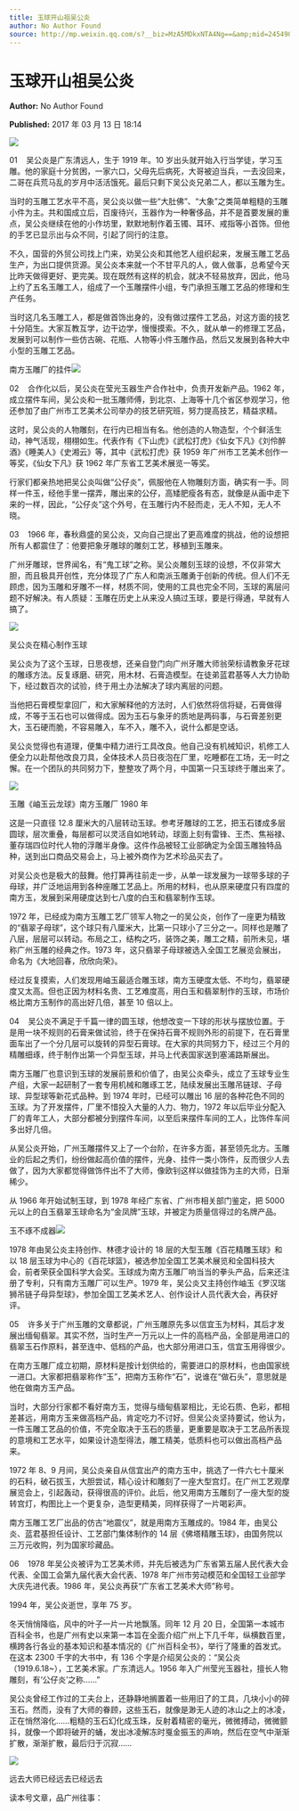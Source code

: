 ```yaml
---
title: 玉球开山祖吴公炎
author: No Author Found
source: http://mp.weixin.qq.com/s?__biz=MzA5MDkxNTA4Ng==&amp;mid=2454905754&amp;idx=1&amp;sn=36a31e7bf6410217e368602c6ee20e0d&amp;chksm=87a22bfbb0d5a2ede2ce7ee7f013e76bdb46cfb8712ce3777573e98ac7618c2eee3af3337115&poc_token=HJ_Do2ejHyO-wNZGG8Q1S8FdPgy1YBBEob-nUEme
---
```


# 玉球开山祖吴公炎

**Author:** No Author Found

**Published:** 2017 年 03 月 13 日 18:14

![](http://mmbiz.qpic.cn/mmbiz_jpg/PJWG74pLsMY6VjSs8icl92DouG8adAGS0ibIkmicA6dYrXchQel1ic3LTtD572I9r9sbW2tOnBvpibgicAXRcdc4p5aA/0?wx_fmt=jpeg)

01    吴公炎是广东清远人，生于 1919 年。10 岁出头就开始入行当学徒，学习玉雕。他的家庭十分贫困，一家六口，父母先后病死，大哥被迫当兵，一去没回来，二哥在兵荒马乱的岁月中活活饿死。最后只剩下吴公炎兄弟二人，都以玉雕为生。

当时的玉雕工艺水平不高，吴公炎以做一些“大肚佛”、“大象”之类简单粗糙的玉雕小件为主。共和国成立后，百废待兴，玉器作为一种奢侈品，并不是首要发展的重点，吴公炎继续在他的小作坊里，默默地制作着玉镯、耳环、戒指等小首饰。但他的手艺已显示出与众不同，引起了同行的注意。

不久，国营的外贸公司找上门来，劝吴公炎和其他艺人组织起来，发展玉雕工艺品生产，为出口提供货源。吴公炎本来就一个不甘平凡的人，做人做事，总希望今天比昨天做得更好、更完美。现在既然有这样的机会，就决不轻易放弃，因此，他马上约了五名玉雕工人，组成了一个玉雕摆件小组，专门承担玉雕工艺品的修理和生产任务。

当时这几名玉雕工人，都是做首饰出身的，没有做过摆件工艺品，对这方面的技艺十分陌生。大家互教互学，边干边学，慢慢摸索。不久，就从单一的修理工艺品，发展到可以制作一些仿古碗、花瓶、人物等小件玉雕作品，然后又发展到各种大中小型的玉雕工艺品。

南方玉雕厂的挂件![](http://mmbiz.qpic.cn/mmbiz_jpg/PJWG74pLsMaYwXrwSzt5nia5VdG3q8zictltF2jcCRM2u66HgA0LFzpjsBEHz0RacJtImwsgibByXkrib3zMH04A2Q/0?wx_fmt=jpeg)

02    合作化以后，吴公炎在莹光玉器生产合作社中，负责开发新产品。1962 年，成立摆件车间，吴公炎和一批玉雕师傅，到北京、上海等十几个省区参观学习，他还参加了由广州市工艺美术公司举办的技艺研究班，努力提高技艺，精益求精。

这时，吴公炎的人物雕刻，在行内已相当有名。他创造的人物造型，个个鲜活生动，神气活现，栩栩如生。代表作有《下山虎》《武松打虎》《仙女下凡》《刘伶醉酒》《睡美人》《史湘云》等，其中《武松打虎》获 1959 年广州市工艺美术创作一等奖，《仙女下凡》获 1962 年广东省工艺美术展览一等奖。

行家们都亲热地把吴公炎叫做“公仔炎”，佩服他在人物雕刻方面，确实有一手。同样一件玉，经他手里一摆弄，雕出来的公仔，高矮肥瘦各有态，就像是从画中走下来的一样，因此，“公仔炎”这个外号，在玉雕行内不胫而走，无人不知，无人不晓。

03    1966 年，春秋鼎盛的吴公炎，又向自己提出了更高难度的挑战，他的设想把所有人都震住了：他要把象牙雕球的雕刻工艺，移植到玉雕来。

广州牙雕球，世界闻名，有“鬼工球”之称。吴公炎雕刻玉球的设想，不仅非常大胆，而且极具开创性，充分体现了广东人和南派玉雕勇于创新的传统。但人们不无顾虑，因为玉雕和牙雕不一样，材质不同，使用的工具也完全不同，玉球的离层问题不好解决。有人质疑：玉雕在历史上从来没人搞过玉球，要是行得通，早就有人搞了。

![](http://mmbiz.qpic.cn/mmbiz_jpg/PJWG74pLsMaYwXrwSzt5nia5VdG3q8zictXMjwIq6BU2A57L9ibbn84WPzIicBD4ibicBo8EKBlUENtxdk0oCCbZUpmA/0?wx_fmt=jpeg)

吴公炎在精心制作玉球

吴公炎为了这个玉球，日思夜想，还亲自登门向广州牙雕大师翁荣标请教象牙花球的雕琢方法。反复琢磨、研究，用木材、石膏造模型。在徒弟蓝君基等人大力协助下，经过数百次的试验，终于用土办法解决了球内离层的问题。

当他把石膏模型拿回厂，和大家解释他的方法时，人们依然将信将疑，石膏做得成，不等于玉石也可以做得成。因为玉石与象牙的质地是两码事，与石膏差别更大，玉石硬而脆，不容易雕入，车不入，雕不入，说什么都是空话。

吴公炎觉得也有道理，便集中精力进行工具改良。他自己没有机械知识，机修工人便全力以赴帮他改良刀具，全体技术人员日夜泡在厂里，吃睡都在工场，无一时之懈。在一个团队的共同努力下，整整攻了两个月，中国第一只玉球终于雕出来了。

![](http://mmbiz.qpic.cn/mmbiz_jpg/PJWG74pLsMaYwXrwSzt5nia5VdG3q8zictJ1SQ3u0MDY6DUOZY1XiauJXU6ib4eKicG5pia7wTDfpsWySQicDE5QnwJyw/0?wx_fmt=jpeg)

玉雕《岫玉云龙球》南方玉雕厂 1980 年

这是一只直径 12.8 厘米大的八层转动玉球。参考牙雕球的工艺，把玉石镂成多层圆球，层次重叠，每层都可以灵活自如地转动，球面上刻有雷锋、王杰、焦裕禄、董存瑞四位时代人物的浮雕半身像。这件作品被轻工业部确定为全国玉雕独特品种，送到出口商品交易会上，马上被外商作为艺术珍品买去了。

对吴公炎也是极大的鼓舞。他打算再往前走一步，从单一球发展为一球带多球的子母球，并广泛地运用到各种座雕工艺品上。所用的材料，也从原来硬度只有四度的南方玉，发展到采用硬度达到七八度的白玉和翡翠制作玉球。

1972 年，已经成为南方玉雕工艺厂领军人物之一的吴公炎，创作了一座更为精致的“翡翠子母球”，这个球只有八厘米大，比第一只球小了三分之一。同样也是雕了八层，层层可以转动。布局之工，结构之巧，装饰之美，雕工之精，前所未见，堪称广州玉雕的经典之作。1973 年，这只翡翠子母球被选入全国工艺展览会展出，命名为《大地回春，欣欣向荣》。

经过反复摸索，人们发现用岫玉最适合雕玉球，南方玉硬度太低、不均匀，翡翠硬度又太高。但也正因为材料名贵、工艺难度高，用白玉和翡翠制作的玉球，市场价格比南方玉制作的高出好几倍，甚至 10 倍以上。

04    吴公炎不满足于千篇一律的圆玉球，他想改变一下球的形状与摆放位置。于是用一块不规则的石膏来做试验，终于在保持石膏不规则外形的前提下，在石膏里面车出了一个分几层可以旋转的异型石膏球。在大家的共同努力下，经过三个月的精雕细琢，终于制作出第一个异型玉球，并马上代表国家送到塞浦路斯展出。

南方玉雕厂也意识到玉球的发展前景和价值了，由吴公炎牵头，成立了玉球专业生产组，大家一起研制了一套专用机械和雕琢工艺，陆续发展出玉雕吊链球、子母球、异型球等新花式品种。到 1974 年时，已经可以雕出 16 层的各种花色不同的玉球。为了开发摆件，厂里不惜投入大量的人力、物力，1972 年以后毕业分配入厂的青年工人，大部分都被分到摆件车间，以至后来摆件车间的工人，比饰件车间多出好几倍。

从吴公炎开始，广州玉雕摆件又上了一个台阶，在许多方面，甚至领先北方。玉雕业的后起之秀们，纷纷做起高价值的摆件，光身、挂件一类小饰件，反而很少人去做了，因为大家都觉得做饰件出不了大师，像欧钊这样以做挂饰为主的大师，日渐稀少。

从 1966 年开始试制玉球，到 1978 年经广东省、广州市相关部门鉴定，把 5000 元以上的白玉翡翠玉球命名为“金凤牌”玉球，并被定为质量信得过的名牌产品。

玉不琢不成器![](http://mmbiz.qpic.cn/mmbiz_jpg/PJWG74pLsMaYwXrwSzt5nia5VdG3q8zictzoN0XbHXpZFUu9d4o8rvWUFT3DTry8iaKElqYibBOFW4N13KpCoXHhpw/0?wx_fmt=jpeg)

1978 年由吴公炎主持创作、林德才设计的 18 层的大型玉雕《百花精雕玉球》和以 18 层玉球为中心的《百花球篮》，被选参加全国工艺美术展览和全国科技大会，前者荣获全国科学大会奖。玉球成为南方玉雕厂响当当的拳头产品，后来还注册了专利，只有南方玉雕厂可以生产。1979 年，吴公炎又主持创作岫玉《罗汉瑞狮吊链子母异型球》，参加全国工艺美术艺人、创作设计人员代表大会，再获好评。

05    许多关于广州玉雕的文章都说，广州玉雕原先多以信宜玉为材料，其后才发展出缅甸翡翠。其实不然，当时生产一万元以上一件的高档产品，全部是用进口的翡翠玉石作原料，甚至连中、低档的产品，也大部分用进口玉，信宜玉用得很少。

在南方玉雕厂成立初期，原材料是按计划供给的，需要进口的原材料，也由国家统一进口。大家都把翡翠称作“玉”，把南方玉称作“石”，说谁在“做石头”，意思就是他在做南方玉产品。

当时，大部分行家都不看好南方玉，觉得与缅甸翡翠相比，无论石质、色彩，都相差甚远，用南方玉来做高档产品，肯定吃力不讨好。但吴公炎坚持要试，他认为，一件玉雕工艺品的价值，不完全取决于玉石的质量，更重要是取决于工艺品所表现的意境和工艺水平，如果设计造型得法，雕工精美，低质料也可以做出高档产品来。

1972 年 8、9 月间，吴公炎亲自从信宜出产的南方玉中，挑选了一件六七十厘米的石料，破石拔玉，大胆尝试，精心设计和雕刻了一座大型宫灯。在广州工艺观摩展览会上，引起轰动，获得很高的评价。此后，他又用南方玉雕刻了一座大型的旋转宫灯，构图比上一个更复杂，造型更精美，同样获得了一片喝彩声。

南方玉雕工艺厂出品的仿古“地震仪”，就是用南方玉雕成的。1984 年，由吴公炎、蓝君基担任设计、工艺部门集体制作的 14 层《佛塔精雕玉球》，由国务院以三万元收购，列为国家珍藏品。

06    1978 年吴公炎被评为工艺美术师，并先后被选为广东省第五届人民代表大会代表、全国工会第九届代表大会代表、1978 年广州市劳动模范和全国轻工业部学大庆先进代表。1986 年，吴公炎再获“广东省工艺美术大师”称号。

1994 年，吴公炎逝世，享年 75 岁。

冬天悄悄降临，风中的叶子一片一片地飘落。同年 12 月 20 日，全国第一本城市百科全书，也是广州有史以来第一本旨在全面介绍广州上下几千年，纵横数百里，横跨各行各业的基本知识和基本情况的《广州百科全书》，举行了隆重的首发式。在这本 2300 千字的大书中，有 136 个字是介绍吴公炎的：“吴公炎（1919.6.18~），工艺美术家。广东清远人。1956 年入广州莹光玉器社，擅长人物雕刻，有‘公仔炎’之称……”

吴公炎曾经工作过的工夫台上，还静静地搁置着一些用旧了的工具，几块小小的碎玉石。然而，没有了大师的眷顾，这些玉石，就像是渺无人迹的冰山之上的冰凌，正在悄然溶化……粗糙的玉石幻化成玉珠，反射着精密的毫光，微微搏动，微微颤抖，就像一个即将破开的蛹，发出冰凌解冻时戛金振玉的声响，然后在空气中渐渐扩散，渐渐扩散，最后归于沉寂……

![](http://mmbiz.qpic.cn/mmbiz_jpg/PJWG74pLsMaYwXrwSzt5nia5VdG3q8zictWW0On0QbWGenTBibwUueHMr5M2fHfNSYJwaKHFnfTtibxS2cia5gcjatQ/0?wx_fmt=jpeg)

远去大师已经远去已经远去

读本号文章，品广州往事：
